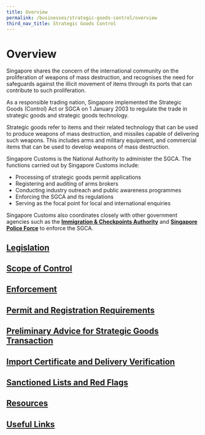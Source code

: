 ```yaml
---
title: Overview
permalink: /businesses/strategic-goods-control/overview
third_nav_title: Strategic Goods Control
---
```


# Overview

Singapore shares the concern of the international community on the proliferation of weapons of mass destruction, and recognises the need for safeguards against the illicit movement of items through its ports that can contribute to such proliferation.

As a responsible trading nation, Singapore implemented the Strategic Goods (Control) Act or SGCA on 1 January 2003 to regulate the trade in strategic goods and strategic goods technology.

Strategic goods refer to items and their related technology that can be used to produce weapons of mass destruction, and missiles capable of delivering such weapons. This includes arms and military equipment, and commercial items that can be used to develop weapons of mass destruction.

Singapore Customs is the National Authority to administer the SGCA. The functions carried out by Singapore Customs include:

-   Processing of strategic goods permit applications
-   Registering and auditing of arms brokers
-   Conducting industry outreach and public awareness programmes
-   Enforcing the SGCA and its regulations
-   Serving as the focal point for local and international enquiries


Singapore Customs also coordinates closely with other government agencies such as the  [**Immigration & Checkpoints Authority**](http://www.ica.gov.sg/)  and  [**Singapore Police Force**](http://www.spf.gov.sg/)  to enforce the SGCA.

## [Legislation](https://singapore-customs-staging.netlify.app/businesses/strategic-goods-control/legislation)

## [Scope of Control](https://singapore-customs-staging.netlify.app/businesses/strategic-goods-control/scope-of-control)

## [Enforcement](https://singapore-customs-staging.netlify.app/businesses/strategic-goods-control/enforcement)

## [Permit and Registration Requirements](https://singapore-customs-staging.netlify.app/businesses/strategic-goods-control/permit-and-registration-requirements)

## [Preliminary Advice for Strategic Goods Transaction](https://singapore-customs-staging.netlify.app/businesses/strategic-goods-control/permit-and-registration-requirements/preliminary-advice-for-strategic-goods-transaction)

## [Import Certificate and Delivery Verification](https://singapore-customs-staging.netlify.app/businesses/strategic-goods-control/import-certificate-and-delivery-verification)

## [Sanctioned Lists and Red Flags](https://singapore-customs-staging.netlify.app/businesses/strategic-goods-control/sanctioned-lists-and-red-flags)

## **[Resources](https://singapore-customs-staging.netlify.app/businesses/strategic-goods-control/resources)**

## **[Useful Links](https://singapore-customs-staging.netlify.app/businesses/strategic-goods-control/useful-links)**
